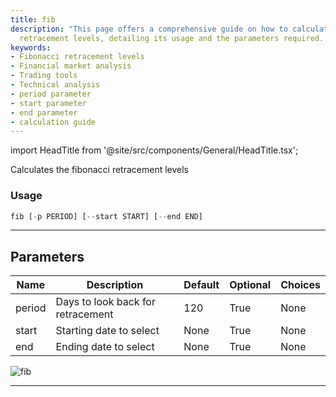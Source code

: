 ```yaml
---
title: fib
description: "This page offers a comprehensive guide on how to calculate Fibonacci"
  retracement levels, detailing its usage and the parameters required.
keywords:
- Fibonacci retracement levels
- Financial market analysis
- Trading tools
- Technical analysis
- period parameter
- start parameter
- end parameter
- calculation guide
---
```


import HeadTitle from '@site/src/components/General/HeadTitle.tsx';

<HeadTitle title="etf/ta/fib - Reference | OpenBB Terminal Docs" />

Calculates the fibonacci retracement levels

### Usage

```python
fib [-p PERIOD] [--start START] [--end END]
```

---

## Parameters

| Name | Description | Default | Optional | Choices |
| ---- | ----------- | ------- | -------- | ------- |
| period | Days to look back for retracement | 120 | True | None |
| start | Starting date to select | None | True | None |
| end | Ending date to select | None | True | None |

![fib](https://user-images.githubusercontent.com/46355364/154310727-81a1eab3-5565-42c7-8b47-4f80288dd700.png)

---
